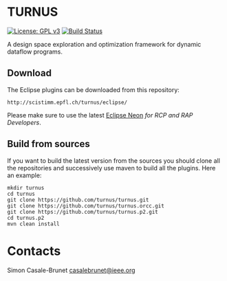 # TURNUS

[![License: GPL v3](https://img.shields.io/badge/License-GPL%20v3-blue.svg)](http://www.gnu.org/licenses/gpl-3.0) [![Build Status](https://travis-ci.org/turnus/turnus.svg?branch=master)](https://travis-ci.org/turnus/turnus) 

A design space exploration and optimization framework for dynamic dataflow programs.

## Download

The Eclipse plugins can be downloaded from this repository:

```
http://scistimm.epfl.ch/turnus/eclipse/
```


Please make sure to use the latest [Eclipse Neon](http://www.eclipse.org/downloads/packages/eclipse-rcp-and-rap-developers/neon1a) *for RCP and RAP Developers*.

## Build from sources
If you want to build the latest version from the sources you should clone all the repositories and successively use maven to build all the plugins. Here an example:

```
mkdir turnus
cd turnus
git clone https://github.com/turnus/turnus.git
git clone https://github.com/turnus/turnus.orcc.git
git clone https://github.com/turnus/turnus.p2.git
cd turnus.p2
mvn clean install
```

# Contacts

Simon Casale-Brunet [casalebrunet@ieee.org](mailto:casalebrunet@ieee.org)

